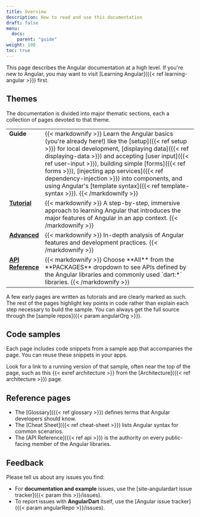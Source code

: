 ```yaml
---
title: Overview
description: How to read and use this documentation
draft: false
menu:
  docs:
    parent: "guide"
weight: 100
toc: true
---
```

This page describes the Angular documentation at a high level.
If you're new to Angular, you may want to visit [Learning Angular]({{< ref learning-angular >}}) first.

## Themes

The documentation is divided into major thematic sections, each
a collection of pages devoted to that theme.

<style>tr { vertical-align:top; }</style>

<table width="100%">
<col width="15%">
<col>
<tr>
  <td><b>Guide</b></td>
  <td markdown="1">
{{< markdownify >}}
Learn the Angular basics (you're already here!) like the
[setup]({{< ref setup >}}) for local development,
[displaying data]({{< ref displaying-data >}}) and
accepting [user input]({{< ref user-input >}}),
building simple [forms]({{< ref forms >}}),
[injecting app services]({{< ref dependency-injection >}}) into components,
and using Angular's [template syntax]({{< ref template-syntax >}}).
{{< /markdownify >}}
  </td>
</tr>
<tr>
  <td><b><a href="{{< ref tutorial >}}">Tutorial</a></b></td>
  <td markdown="1">
{{< markdownify >}}
A step-by-step, immersive approach to learning Angular that
introduces the major features of Angular in an app context.
{{< /markdownify >}}
  </td>
</tr>
<tr>
  <td><b><a href="{{< ref advanced >}}">Advanced</a></b></td>
  <td markdown="1">
{{< markdownify >}}
In-depth analysis of Angular features and development practices.
{{< /markdownify >}}
  </td>
</tr>
<tr>
  <td><b><a href="{{< ref api >}}">API Reference</a></b></td>
  <td markdown="1">
{{< markdownify >}}
Choose **All** from the **PACKAGES** dropdown to see APIs defined by the
Angular libraries and commonly used `dart:*` libraries.
{{< /markdownify >}}
  </td>
</tr>
</table>

A few early pages are written as tutorials and are clearly marked as such.
The rest of the pages highlight key points in code rather than explain each step necessary to build the sample.
You can always get the full source through the [sample repos]({{< param angularOrg >}}).

## Code samples

Each page includes code snippets from a sample app that accompanies the page.
You can reuse these snippets in your apps.

Look for a link to a running version of that sample, often near the top of the page,
such as this {{< exref architecture >}} from the [Architecture]({{< ref architecture >}}) page.

## Reference pages

* The [Glossary]({{< ref glossary >}}) defines terms that Angular developers should know.
* The [Cheat Sheet]({{< ref cheat-sheet >}}) lists Angular syntax for common scenarios.
* The [API Reference]({{< ref api >}}) is the authority on every public-facing
  member of the Angular libraries.

## Feedback

Please tell us about any issues you find:

* For **documentation and example** issues, use the
  [site-angulardart issue
  tracker]({{< param this >}}/issues).
* To report issues with **AngularDart** itself, use the
  [Angular issue tracker]({{< param angularRepo >}}/issues).
